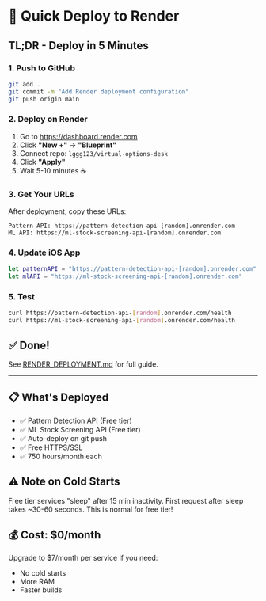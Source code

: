 # 🚀 Quick Deploy to Render

## TL;DR - Deploy in 5 Minutes

### 1. Push to GitHub
```bash
git add .
git commit -m "Add Render deployment configuration"
git push origin main
```

### 2. Deploy on Render
1. Go to https://dashboard.render.com
2. Click **"New +"** → **"Blueprint"**
3. Connect repo: `lggg123/virtual-options-desk`
4. Click **"Apply"**
5. Wait 5-10 minutes ☕

### 3. Get Your URLs
After deployment, copy these URLs:
```
Pattern API: https://pattern-detection-api-[random].onrender.com
ML API: https://ml-stock-screening-api-[random].onrender.com
```

### 4. Update iOS App
```swift
let patternAPI = "https://pattern-detection-api-[random].onrender.com"
let mlAPI = "https://ml-stock-screening-api-[random].onrender.com"
```

### 5. Test
```bash
curl https://pattern-detection-api-[random].onrender.com/health
curl https://ml-stock-screening-api-[random].onrender.com/health
```

## ✅ Done!

See [RENDER_DEPLOYMENT.md](./RENDER_DEPLOYMENT.md) for full guide.

---

## 📋 What's Deployed

- ✅ Pattern Detection API (Free tier)
- ✅ ML Stock Screening API (Free tier)
- ✅ Auto-deploy on git push
- ✅ Free HTTPS/SSL
- ✅ 750 hours/month each

## ⚠️ Note on Cold Starts

Free tier services "sleep" after 15 min inactivity. First request after sleep takes ~30-60 seconds. This is normal for free tier!

## 💰 Cost: $0/month

Upgrade to $7/month per service if you need:
- No cold starts
- More RAM
- Faster builds
